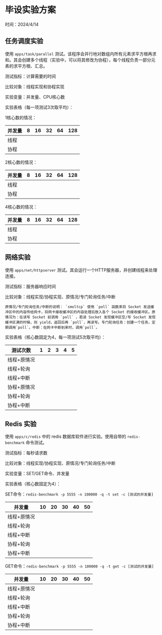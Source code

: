 ﻿# 毕设实验方案

时间：2024/4/14

## 任务调度实验

使用 `apps/task/parallel` 测试。该程序会并行地对数组内所有元素求平方根再求和。其会创建多个线程（实验中，可以将其修改为协程），每个线程负责一部分元素的求平方根、汇总。

测试指标：计算需要的时间

比较对象：线程实现和协程实现

实验变量：并发量、CPU核心数

实验表格（每一项测试3次取平均）：

1核心数的情况：

|并发量|8|16|32|64|128|
|-|-|-|-|-|-|
|线程||||||
|协程||||||

2核心数的情况：

|并发量|8|16|32|64|128|
|-|-|-|-|-|-|
|线程||||||
|协程||||||

4核心数的情况：

|并发量|8|16|32|64|128|
|-|-|-|-|-|-|
|线程||||||
|协程||||||

## 网络实验

使用 `apps/net/httpserver` 测试。其会运行一个HTTP服务器，并创建线程来处理连接。

测试指标：服务器响应时间

比较对象：线程实现/协程实现、原情况/专门轮询任务/中断

    原情况/专门轮询任务/中断的说明： `smoltcp` 使用 `poll` 函数来将 Socket 发送缓冲区中的内容传给网卡，将网卡接收缓冲区的内容处理后放入各个 Socket 的接收缓冲区。原情况为：在读写 Socket 前调用 `poll` ，若读 Socket 发现缓冲区空/写 Socket 发现缓冲区满的时候，则 yield，返回后再 `poll`，再读写。专门轮询任务：创建一个任务，定期调用`poll`。中断：在网卡中断到来时，调用`poll`。

实验表格（核心数固定为4，每一项测试5次取平均）：

|测试次数|1|2|3|4|5|
|-|-|-|-|-|-|
|线程+原情况||||||
|线程+轮询||||||
|线程+中断||||||
|协程+原情况||||||
|协程+轮询||||||
|协程+中断||||||

## Redis 实验

使用 `apps/c/redis` 中的 redis 数据库软件进行实验。使用自带的 `redis-benchmark` 命令测试。

测试指标：每秒请求数

比较对象：线程实现/协程实现、原情况/专门轮询任务/中断

实验变量：SET/GET命令、并发量

实验表格（核心数固定为4）：

SET命令：`redis-benchmark -p 5555 -n 100000 -q -t set -c [测试的并发量]`

|并发量|10|20|30|40|50|
|-|-|-|-|-|-|
|线程+原情况||||||
|线程+轮询||||||
|线程+中断||||||
|协程+轮询||||||
|协程+中断||||||

GET命令：`redis-benchmark -p 5555 -n 100000 -q -t get -c [测试的并发量]`

|并发量|10|20|30|40|50|
|-|-|-|-|-|-|
|线程+原情况||||||
|线程+轮询||||||
|线程+中断||||||
|协程+轮询||||||
|协程+中断||||||